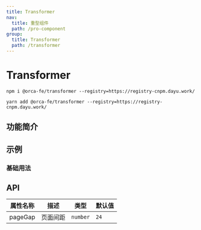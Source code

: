 ```yaml
---
title: Transformer
nav:
  title: 重型组件
  path: /pro-component
group:
  title: Transformer
  path: /transformer
---
```


# Transformer

`npm i @orca-fe/transformer --registry=https://registry-cnpm.dayu.work/`

`yarn add @orca-fe/transformer --registry=https://registry-cnpm.dayu.work/`

## 功能简介

## 示例

### 基础用法

<code src="../demo/DemoDev.tsx" ></code>

## API

| 属性名称 | 描述     | 类型     | 默认值 |
| -------- | -------- | -------- | ------ |
| pageGap  | 页面间距 | `number` | `24`   |
